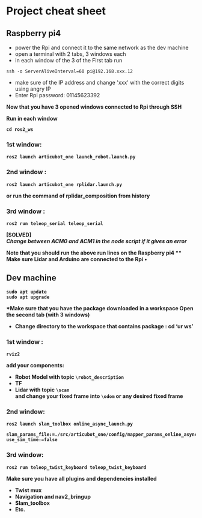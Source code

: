 # Project cheat sheet

## Raspberry pi4
* power the Rpi and connect it to the same network as the dev machine
* open a terminal with 2 tabs, 3 windows each
* in each window of the 3 of the First tab run 
```
ssh -o ServerAliveInterval=60 pi@192.168.xxx.12
```
* make sure of the IP address and change 'xxx' with the correct digits using angry IP
* Enter Rpi password: 01145623392

<b> Now that you have 3 opened windows connected to Rpi through SSH <b>

Run in each window
```
cd ros2_ws
```

### 1st window: 
```
ros2 launch articubot_one launch_robot.launch.py
```
### 2nd window : 
```
ros2 launch articubot_one rplidar.launch.py
```
or run the command of rplidar_composition from history
### 3rd window : 
```
ros2 run teleop_serial teleop_serial
```  

[SOLVED]  
*Change between ACM0 and ACM1 in the node script if it gives an error*

<b> Note that you should run the above run lines on the Raspberry pi4 <b>
** Make sure Lidar and Arduino are connected to the Rpi
•
## Dev machine
``` 
sudo apt update
sudo apt upgrade
```
*Make sure that you have the package downloaded in a workspace
Open the second tab (with 3 windows)
* Change directory to the workspace that contains package : cd ‘ur ws’

### 1st window :
```
rviz2
```
add your components:
* Robot Model with topic `\robot_description`
* TF
* Lidar with topic `\scan`  
and change your fixed frame into `\odom` or any desired fixed frame
### 2nd window: 
```
ros2 launch slam_toolbox online_async_launch.py
```
```
slam_params_file:=./src/articubot_one/config/mapper_params_online_async.yaml
use_sim_time:=false
```
### 3rd window: 
```
ros2 run teleop_twist_keyboard teleop_twist_keyboard
```
Make sure you have all plugins and dependencies installed
* Twist mux
* Navigation and nav2_bringup
* Slam_toolbox
* Etc.